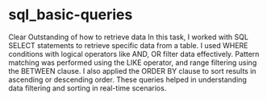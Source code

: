 # sql_basic-queries
Clear Outstanding of how to retrieve data
In this task, I worked with SQL SELECT statements to retrieve specific data from a table.
I used WHERE conditions with logical operators like AND, OR filter data effectively.
Pattern matching was performed using the LIKE operator, and range filtering using the BETWEEN clause.
I also applied the ORDER BY clause to sort results in ascending or descending order.
These queries helped in understanding data filtering and sorting in real-time scenarios.
